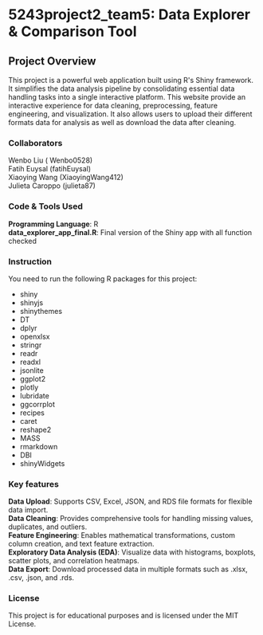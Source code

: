 # 5243project2_team5: Data Explorer & Comparison Tool
## Project Overview
This project is a powerful web application built using R's Shiny framework. It simplifies the data analysis pipeline by consolidating essential data handling tasks into a single interactive platform. This website provide an interactive experience for data cleaning, preprocessing, feature engineering, and visualization. It also allows users to upload their different formats data for analysis as well as download the data after cleaning.

### Collaborators
Wenbo Liu ( Wenbo0528)<br>
Fatih Euysal (fatihEuysal)<br>
Xiaoying Wang (XiaoyingWang412)<br>
Julieta Caroppo (julieta87)<br>

### Code & Tools Used
**Programming Language**: R <br>
**data_explorer_app_final.R**: Final version of the Shiny app with all function checked<br>


### Instruction
You need to run the following R packages for this project:
- shiny 
- shinyjs 
- shinythemes 
- DT 
- dplyr 
- openxlsx 
- stringr 
- readr 
- readxl 
- jsonlite 
- ggplot2 
- plotly 
- lubridate 
- ggcorrplot 
- recipes 
- caret 
- reshape2 
- MASS 
- rmarkdown 
- DBI 
- shinyWidgets


### Key features
**Data Upload**: Supports CSV, Excel, JSON, and RDS file formats for flexible data import.<br>
**Data Cleaning**: Provides comprehensive tools for handling missing values, duplicates, and outliers.<br>
**Feature Engineering**: Enables mathematical transformations, custom column creation, and text feature extraction.<br>
**Exploratory Data Analysis (EDA)**: Visualize data with histograms, boxplots, scatter plots, and correlation heatmaps.<br>
**Data Export**: Download processed data in multiple formats such as .xlsx, .csv, .json, and .rds.<br>

### License
This project is for educational purposes and is licensed under the MIT License.<br>
